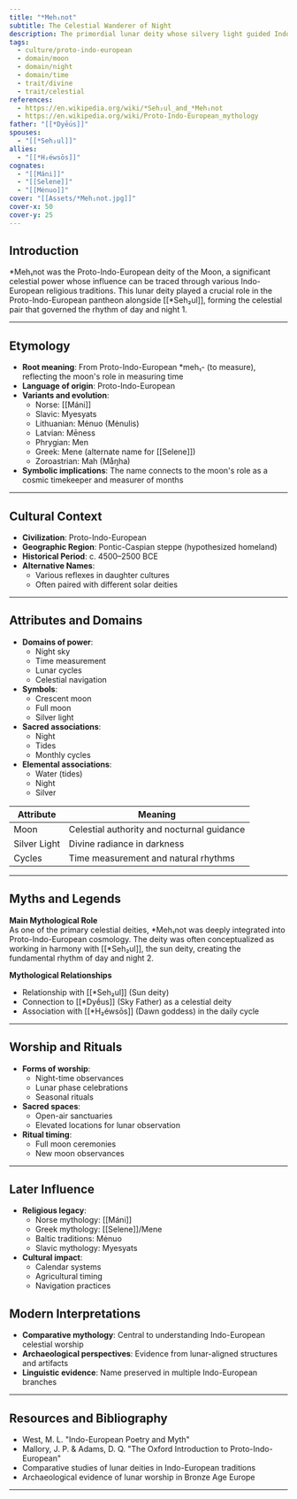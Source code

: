 ```yaml
---
title: "*Meh₁not"
subtitle: The Celestial Wanderer of Night
description: The primordial lunar deity whose silvery light guided Indo-European peoples through the darkness
tags:
  - culture/proto-indo-european
  - domain/moon
  - domain/night
  - domain/time
  - trait/divine
  - trait/celestial
references:
  - https://en.wikipedia.org/wiki/*Seh₂ul_and_*Meh₁not
  - https://en.wikipedia.org/wiki/Proto-Indo-European_mythology
father: "[[*Dyḗus]]"
spouses:
  - "[[*Seh₂ul]]"
allies:
  - "[[*H₂éwsōs]]"
cognates:
  - "[[Máni]]"
  - "[[Selene]]"
  - "[[Mėnuo]]"
cover: "[[Assets/*Meh₁not.jpg]]"
cover-x: 50
cover-y: 25
---
```

##  Introduction
*Meh₁not was the Proto-Indo-European deity of the Moon, a significant celestial power whose influence can be traced through various Indo-European religious traditions. This lunar deity played a crucial role in the Proto-Indo-European pantheon alongside [[*Seh₂ul]], forming the celestial pair that governed the rhythm of day and night <mcreference link="https://en.wikipedia.org/wiki/*Seh₂ul_and_*Meh₁not" index="1">1</mcreference>.

---

## Etymology

- **Root meaning**: From Proto-Indo-European *meh₁- (to measure), reflecting the moon's role in measuring time
- **Language of origin**: Proto-Indo-European
- **Variants and evolution**: 
  - Norse: [[Máni]]
  - Slavic: Myesyats
  - Lithuanian: Mėnuo (Mėnulis)
  - Latvian: Mēness
  - Phrygian: Men
  - Greek: Mene (alternate name for [[Selene]])
  - Zoroastrian: Mah (Måŋha)
- **Symbolic implications**: The name connects to the moon's role as a cosmic timekeeper and measurer of months

---

##  Cultural Context

- **Civilization**: Proto-Indo-European
- **Geographic Region**: Pontic-Caspian steppe (hypothesized homeland)
- **Historical Period**: c. 4500–2500 BCE
- **Alternative Names**:
  - Various reflexes in daughter cultures
  - Often paired with different solar deities
---

## Attributes and Domains

- **Domains of power**:
  - Night sky
  - Time measurement
  - Lunar cycles
  - Celestial navigation
- **Symbols**: 
  - Crescent moon
  - Full moon
  - Silver light
- **Sacred associations**: 
  - Night
  - Tides
  - Monthly cycles
- **Elemental associations**: 
  - Water (tides)
  - Night
  - Silver

| Attribute | Meaning |
|-----------|----------|
| Moon | Celestial authority and nocturnal guidance |
| Silver Light | Divine radiance in darkness |
| Cycles | Time measurement and natural rhythms |

---

## Myths and Legends

**Main Mythological Role**  
As one of the primary celestial deities, *Meh₁not was deeply integrated into Proto-Indo-European cosmology. The deity was often conceptualized as working in harmony with [[*Seh₂ul]], the sun deity, creating the fundamental rhythm of day and night <mcreference link="https://en.wikipedia.org/wiki/Proto-Indo-European_mythology" index="2">2</mcreference>.

**Mythological Relationships**
- Relationship with [[*Seh₂ul]] (Sun deity)
- Connection to [[*Dyḗus]] (Sky Father) as a celestial deity
- Association with [[*H₂éwsōs]] (Dawn goddess) in the daily cycle

---

## Worship and Rituals

- **Forms of worship**: 
  - Night-time observances
  - Lunar phase celebrations
  - Seasonal rituals
- **Sacred spaces**: 
  - Open-air sanctuaries
  - Elevated locations for lunar observation
- **Ritual timing**: 
  - Full moon ceremonies
  - New moon observances

---

## Later Influence

- **Religious legacy**:
  - Norse mythology: [[Máni]]
  - Greek mythology: [[Selene]]/Mene
  - Baltic traditions: Mėnuo
  - Slavic mythology: Myesyats
- **Cultural impact**:
  - Calendar systems
  - Agricultural timing
  - Navigation practices

## Modern Interpretations

- **Comparative mythology**: Central to understanding Indo-European celestial worship
- **Archaeological perspectives**: Evidence from lunar-aligned structures and artifacts
- **Linguistic evidence**: Name preserved in multiple Indo-European branches

---

## Resources and Bibliography

- West, M. L. "Indo-European Poetry and Myth"
- Mallory, J. P. & Adams, D. Q. "The Oxford Introduction to Proto-Indo-European"
- Comparative studies of lunar deities in Indo-European traditions
- Archaeological evidence of lunar worship in Bronze Age Europe

---